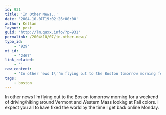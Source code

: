 ```yaml
---
id: 931
title: 'In Other News..'
date: '2004-10-07T19:02:26+00:00'
author: Kellan
layout: post
guid: 'http://lm.quxx.info/?p=931'
permalink: /2004/10/07/in-other-news/
typo_id:
    - '929'
mt_id:
    - '2467'
link_related:
    - ''
raw_content:
    - 'In other news I\''m flying out to the Boston tomorrow morning for a weekend of driving/hiking around Vermont and Western Mass looking at Fall colors.  I expect you all to have fixed the world by the time I get back online Monday.'
tags:
    - boston
---
```


In other news I’m flying out to the Boston tomorrow morning for a weekend of driving/hiking around Vermont and Western Mass looking at Fall colors. I expect you all to have fixed the world by the time I get back online Monday.